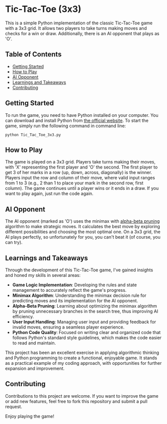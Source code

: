 # Tic-Tac-Toe (3x3)

This is a simple Python implementation of the classic Tic-Tac-Toe game with a 3x3 grid.
It allows two players to take turns making moves and checks for a win or draw.
Additionally, there is an AI opponent that plays as 'O'.

## Table of Contents

- [Getting Started](#getting-started)
- [How to Play](#how-to-play)
- [AI Opponent](#ai-opponent)
- [Learnings and Takeaways](#learnings-and-takeaways)
- [Contributing](#contributing)


## Getting Started

To run the game, you need to have Python installed on your computer. You can download and install Python from [the official website](https://www.python.org/downloads/).
To start the game, simply run the following command in command line:

    python Tic_Tac_Toe_3x3.py


## How to Play

The game is played on a 3x3 grid. Players take turns making their moves, with 'X' representing the first player and 'O' the second. The first player to get 3 of her marks in a row (up, down, across, diagonally) is the winner.
Players input the row and column of their move, where valid input ranges from 1 to 3 (e.g., 2 than 1 to place your mark in the second row, first column).
The game continues until a player wins or it ends in a draw.
If you want to play again, just run the code again.


## AI Opponent

The AI opponent (marked as 'O') uses the minimax with [alpha-beta pruning](https://en.wikipedia.org/wiki/Alpha%E2%80%93beta_pruning) algorithm to make strategic moves.
It calculates the best move by exploring different possibilities and choosing the most optimal one.
On a 3x3 grid, the AI plays perfectly, so unfortunately for you, you can't beat it (of course, you can try).


## Learnings and Takeaways

Through the development of this Tic-Tac-Toe game, I've gained insights and honed my skills in several areas:

- **Game Logic Implementation**: Developing the rules and state management to accurately reflect the game's progress.
- **Minimax Algorithm**: Understanding the minimax decision rule for predicting moves and its implementation for the AI opponent.
- **Alpha-Beta Pruning**: Learning about optimizing the minimax algorithm by pruning unnecessary branches in the search tree, thus improving AI efficiency.
- **User Input Handling**: Managing user input and providing feedback for invalid moves, ensuring a seamless player experience.
- **Python Code Quality**: Focused on writing clear and organized code that follows Python's standard style guidelines, which makes the code easier to read and maintain.

This project has been an excellent exercise in applying algorithmic thinking and Python programming to create a functional, enjoyable game. It stands as a practical example of my coding approach, with opportunities for further expansion and improvement.



## Contributing

Contributions to this project are welcome. If you want to improve the game or add new features, feel free to fork this repository and submit a pull request.

Enjoy playing the game!
